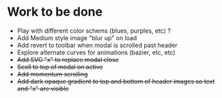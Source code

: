 # Work to be done

- Play with different color schems (blues, purples, etc) ?
- Add Medium style image "blur up" on load
- Add revert to toolbar when modal is scrolled past header
- Explore alternate curves for animations (bazier, etc, etc)
- ~~Add SVG "x" to replace modal close~~
- ~~Scoll to top of modal on active~~
- ~~Add momentum scrolling~~
- ~~Add dark opaque gradient to top and bottom of header images so text and "x" are visible~~
